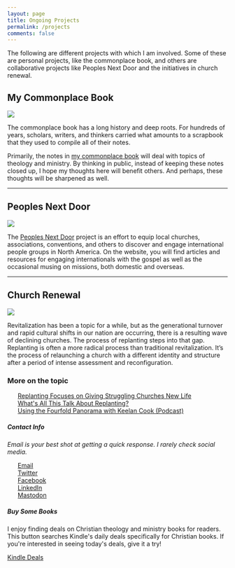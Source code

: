 ```yaml
---
layout: page
title: Ongoing Projects
permalink: /projects
comments: false
---
```



<div class="row justify-content-between">
<div class="col-md-8 pr-5">

<p>The following are different projects with which I am involved. Some of these are personal projects, like the commonplace book, and others are collaborative projects like Peoples Next Door and the initiatives in church renewal.</P>

<h2>My Commonplace Book</h2>

<img src="https://i.imgur.com/BzZOtqw.png">
<p></p>
<p>The commonplace book has a long history and deep roots. For hundreds of years, scholars, writers, and thinkers carried what amounts to a scrapbook that they used to compile all of their notes.</p>

<p>Primarily, the notes in <a target="_blank" href="https://keelan.wiki">my commonplace book</a> will deal with topics of theology and ministry. By thinking in public, instead of keeping these notes closed up, I hope my thoughts here will benefit others. And perhaps, these thoughts will be sharpened as well.</p>

<hr>

<h2>Peoples Next Door</h2>

<img src="https://i.imgur.com/qkWO4qa.png">
<br>
<p>The <a target="_blank" href="https://peoplesnextdoor.com">Peoples Next Door</a> project is an effort to equip local churches, associations, conventions, and others to discover and engage international people groups in North America. On the website, you will find articles and resources for engaging internationals with the gospel as well as the occasional musing on missions, both domestic and overseas.</p>

<hr>

<h2>Church Renewal</h2>

<img src="https://i.imgur.com/YmOtly9.png">
<br>
<p>Revitalization has been a topic for a while, but as the generational turnover and rapid cultural shifts in our nation are occurring, there is a resulting wave of declining churches. The process of replanting steps into that gap. Replanting is often a more radical process than traditional revitalization. It’s the process of relaunching a church with a different identity and structure after a period of intense assessment and reconfiguration.</p>

<h3>More on the topic</h3>
<ul style="list-style-type:none;">
  <li><a target="_blank" href="https://www.baptiststandard.com/news/texas/replanting-focuses-on-giving-struggling-churches-new-life/">Replanting Focuses on Giving Struggling Churches New Life</a></li>
  <li><a target="_blank" href="https://www.ubahouston.org/blog/2019/1/10/what-is-all-this-talk-about-replanting">What's All This Talk About Replanting?</a></li>
  <li><a target="_blank" href="https://replantbootcamp.com/podcast/ep23/">Using the Fourfold Panorama with Keelan Cook (Podcast)</a></li>
</ul>

</div>

<div class="col-md-4">

<div class="sticky-top sticky-top-75">
<h5>Contact Info</h5>
<i>Email is your best shot at getting a quick response. I rarely check social media.</i>

<ul style="list-style-type:none;">
  <li><a rel="me" target="_blank" href="mailto:kcook@sebts.edu"><i class="fa fa-envelope"></i> Email</a></li>
  <li><a rel="me" target="_blank" href="https://twitter.com/keelancook"><i class="fab fa-twitter"></i> Twitter</a></li>
  <li><a rel="me" target="_blank" href="https://facebook.com/keelancook"><i class="fab fa-facebook"></i> Facebook</a></li>
  <li><a rel="me" target="_blank" href="https://linkedin/in/keelancook"><i class="fab fa-linkedin"></i> LinkedIn</a></li>
  <li><a rel="me" target="_blank" href="https://mastodon.social/@keelan"><i class="fab fa-mastodon"></i> Mastodon</a></li>
</ul>

<h5>Buy Some Books</h5>
<p>I enjoy finding deals on Christian theology and ministry books for readers. This button searches Kindle's daily deals specifically for Christian books. If you're interested in seeing today's deals, give it a try!</p>

<a target="_blank" href="https://amzn.to/48f1wpo" class="btn btn-warning">Kindle Deals</a> 
</div>
</div>
</div>